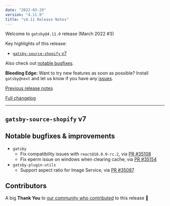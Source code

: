 ```yaml
---
date: "2022-03-29"
version: "4.11.0"
title: "v4.11 Release Notes"
---
```


Welcome to `gatsby@4.11.0` release (March 2022 #3)

Key highlights of this release:

- [`gatsby-source-shopify` v7](#gatsby-source-shopify-v7)

Also check out [notable bugfixes](#notable-bugfixes--improvements).

**Bleeding Edge:** Want to try new features as soon as possible? Install `gatsby@next` and let us know
if you have any [issues](https://github.com/gatsbyjs/gatsby/issues).

[Previous release notes](/docs/reference/release-notes/v4.10)

[Full changelog][full-changelog]

---

## `gatsby-source-shopify` v7

## Notable bugfixes & improvements

- `gatsby`
  - Fix compatibility issues with `react@18.0.0-rc.2`, via [PR #35108](https://github.com/gatsbyjs/gatsby/pull/35108)
  - Fix eperm issue on windows when clearing cache, via [PR #35154](https://github.com/gatsbyjs/gatsby/pull/35154)
- `gatsby-plugin-utils`
  - Support aspect ratio for Image Service, via [PR #35087](https://github.com/gatsbyjs/gatsby/pull/35087)

## Contributors

A big **Thank You** to [our community who contributed][full-changelog] to this release 💜

[full-changelog]: https://github.com/gatsbyjs/gatsby/compare/gatsby@4.11.0-next.0...gatsby@4.11.0
